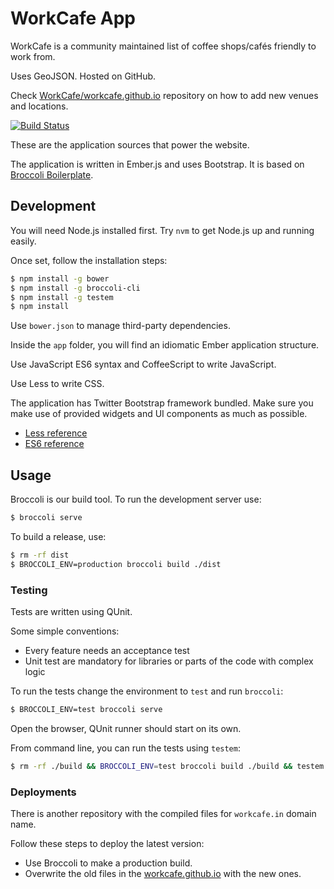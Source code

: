 # WorkCafe App

WorkCafe is a community maintained list of coffee shops/cafés friendly to work from.

Uses GeoJSON. Hosted on GitHub.

Check [WorkCafe/workcafe.github.io](https://github.com/WorkCafe/workcafe.github.io) repository on how to add new venues and locations.

[![Build Status](https://travis-ci.org/WorkCafe/app.png?branch=master)](https://travis-ci.org/WorkCafe/app)

These are the application sources that power the website.

The application is written in Ember.js and uses Bootstrap.
It is based on [Broccoli Boilerplate](https://github.com/iMedicare/emberjs-broccoli-boilerplate).

## Development

You will need Node.js installed first.
Try `nvm` to get Node.js up and running easily.

Once set, follow the installation steps:

```sh
$ npm install -g bower
$ npm install -g broccoli-cli
$ npm install -g testem
$ npm install
```

Use `bower.json` to manage third-party dependencies.

Inside the `app` folder, you will find an idiomatic Ember application structure.

Use JavaScript ES6 syntax and CoffeeScript to write JavaScript.

Use Less to write CSS.

The application has Twitter Bootstrap framework bundled. Make sure you make use
of provided widgets and UI components as much as possible.

* [Less reference](http://lesscss.org/functions/)
* [ES6 reference](https://github.com/square/es6-module-transpiler#supported-es6-module-syntax)

## Usage

Broccoli is our build tool. To run the development server use:

```sh
$ broccoli serve
```

To build a release, use:

```sh
$ rm -rf dist
$ BROCCOLI_ENV=production broccoli build ./dist
```

### Testing

Tests are written using QUnit.

Some simple conventions:

* Every feature needs an acceptance test
* Unit test are mandatory for libraries or parts of the code with complex logic

To run the tests change the environment to `test` and run `broccoli`:

```sh
$ BROCCOLI_ENV=test broccoli serve
```

Open the browser, QUnit runner should start on its own.

From command line, you can run the tests using `testem`:

```sh
$ rm -rf ./build && BROCCOLI_ENV=test broccoli build ./build && testem ci -l phantomjs,firefox
```

### Deployments

There is another repository with the compiled files for `workcafe.in` domain name.

Follow these steps to deploy the latest version:
* Use Broccoli to make a production build.
* Overwrite the old files in the [workcafe.github.io](https://github.com/WorkCafe/workcafe.github.io) with the new ones.
